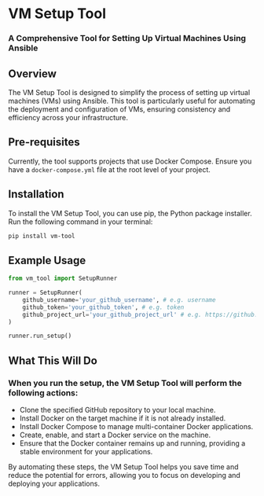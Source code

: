# VM Setup Tool

### A Comprehensive Tool for Setting Up Virtual Machines Using Ansible

## Overview

The VM Setup Tool is designed to simplify the process of setting up virtual machines (VMs) using Ansible. This tool is particularly useful for automating the deployment and configuration of VMs, ensuring consistency and efficiency across your infrastructure.

## Pre-requisites

Currently, the tool supports projects that use Docker Compose. Ensure you have a `docker-compose.yml` file at the root level of your project.

## Installation

To install the VM Setup Tool, you can use pip, the Python package installer. Run the following command in your terminal:

```bash
pip install vm-tool
```

## Example Usage

```python
from vm_tool import SetupRunner

runner = SetupRunner(
    github_username='your_github_username', # e.g. username
    github_token='your_github_token', # e.g. token
    github_project_url='your_github_project_url' # e.g. https://github.com/username/repo
)

runner.run_setup()
```

## What This Will Do

### When you run the setup, the VM Setup Tool will perform the following actions:

- Clone the specified GitHub repository to your local machine.
- Install Docker on the target machine if it is not already installed.
- Install Docker Compose to manage multi-container Docker applications.
- Create, enable, and start a Docker service on the machine.
- Ensure that the Docker container remains up and running, providing a stable environment for your applications.

By automating these steps, the VM Setup Tool helps you save time and reduce the potential for errors, allowing you to focus on developing and deploying your applications. 